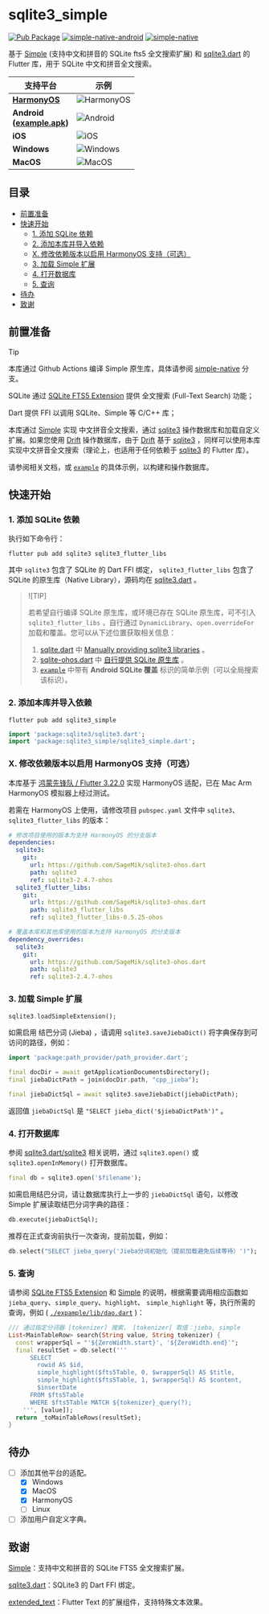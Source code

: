 # sqlite3_simple

[![Pub Package](https://img.shields.io/pub/v/sqlite3_simple)](https://pub.dev/packages/sqlite3_simple)  [![simple-native-android](https://img.shields.io/maven-central/v/io.github.sagemik/simple-native-android?label=simple-native-android)](https://central.sonatype.com/artifact/io.github.sagemik/simple-native-android)  [![simple-native](https://img.shields.io/github/actions/workflow/status/SageMik/sqlite3_simple/simple.yml?branch=simple-native&label=simple-native)](https://github.com/SageMik/sqlite3_simple/tree/simple-native)

基于 [Simple](https://github.com/wangfenjin/simple) (支持中文和拼音的 SQLite fts5 全文搜索扩展) 和 [sqlite3.dart](https://github.com/simolus3/sqlite3.dart) 的 Flutter 库，用于 SQLite 中文和拼音全文搜索。

| 支持平台                                                                                                             | 示例                          |
|------------------------------------------------------------------------------------------------------------------|-----------------------------|
| **[HarmonyOS](#x-修改依赖版本以启用-harmonyos-支持可选)**                                                                     | ![HarmonyOS](img/ohos.png)  |
| **Android<br />([example.apk](https://github.com/SageMik/sqlite3_simple/releases/download/v1.0.4/example.apk))** | ![Android](img/android.png) |
| **iOS**                                                                                                          | ![iOS](img/ios.png)         |
| **Windows**                                                                                                      | ![Windows](img/windows.jpg) |
| **MacOS**                                                                                                        | ![MacOS](img/macos.png)     |

## 目录

- [前置准备](#前置准备)
- [快速开始](#快速开始)
  - [1. 添加 SQLite 依赖](#1-添加-sqlite-依赖)
  - [2. 添加本库并导入依赖](#2-添加本库并导入依赖)
  - [X. 修改依赖版本以启用 HarmonyOS 支持（可选）](#x-修改依赖版本以启用-harmonyos-支持可选)
  - [3. 加载 Simple 扩展](#3-加载-simple-扩展)
  - [4. 打开数据库](#4-打开数据库)
  - [5. 查询](#5-查询)
- [待办](#待办)
- [致谢](#致谢)

## 前置准备

> [!TIP]
>
> 本库通过 Github Actions 编译 Simple 原生库，具体请参阅 [simple-native](https://github.com/SageMik/sqlite3_simple/tree/simple-native) 分支。

SQLite 通过 [SQLite FTS5 Extension](https://sqlite.org/fts5.html) 提供 全文搜索 (Full-Text Search) 功能；

Dart 提供 FFI 以调用 SQLite、Simple 等 C/C++ 库；

本库通过 [Simple](https://github.com/wangfenjin/simple) 实现 中文拼音全文搜索，通过 [sqlite3](https://github.com/simolus3/sqlite3.dart/tree/main/sqlite3) 操作数据库和加载自定义扩展。如果您使用 [Drift](https://github.com/simolus3/drift) 操作数据库，由于 [Drift](https://github.com/simolus3/drift) 基于 [sqlite3](https://github.com/simolus3/sqlite3.dart/tree/main/sqlite3) ，同样可以使用本库实现中文拼音全文搜索（理论上，也适用于任何依赖于 [sqlite3](https://github.com/simolus3/sqlite3.dart/tree/main/sqlite3) 的 Flutter 库）。

请参阅相关文档，或 [`example`](./example) 的具体示例，以构建和操作数据库。

## 快速开始

### 1. 添加 SQLite 依赖

执行如下命令行：

```shell
flutter pub add sqlite3 sqlite3_flutter_libs
```

其中 `sqlite3` 包含了 SQLite 的 Dart FFI 绑定， `sqlite3_flutter_libs` 包含了 SQLite 的原生库（Native Library），源码均在 [sqlite3.dart](https://github.com/simolus3/sqlite3.dart) 。

> ![TIP]
>  
> 若希望自行编译 SQLite 原生库，或环境已存在 SQLite 原生库，可不引入 `sqlite3_flutter_libs` ，自行通过 `DynamicLibrary`、`open.overrideFor` 加载和覆盖。您可以从下述位置获取相关信息：
> 1. [sqlite.dart](https://github.com/simolus3/sqlite3.dart) 中 [Manually providing sqlite3 libraries](https://github.com/simolus3/sqlite3.dart/tree/main/sqlite3#manually-providing-sqlite3-libraries) 。
> 2. [sqlite-ohos.dart](https://github.com/SageMik/sqlite3-ohos.dart) 中 [自行提供 SQLite 原生库](https://github.com/SageMik/sqlite3-ohos.dart/tree/main/sqlite3#%E8%87%AA%E8%A1%8C%E6%8F%90%E4%BE%9B-sqlite-%E5%8E%9F%E7%94%9F%E5%BA%93) 。
> 3. [`example`](example) 中带有 **Android SQLite 覆盖** 标识的简单示例（可以全局搜索该标识）。

### 2. 添加本库并导入依赖

```shell
flutter pub add sqlite3_simple
```

```dart
import 'package:sqlite3/sqlite3.dart';
import 'package:sqlite3_simple/sqlite3_simple.dart';
```

### X. 修改依赖版本以启用 HarmonyOS 支持（可选）

本库基于 [鸿蒙先锋队 / Flutter 3.22.0](https://gitee.com/harmonycommando_flutter/flutter/tree/oh-3.22.0/) 实现 HarmonyOS 适配，已在 Mac Arm HarmonyOS 模拟器上经过测试。

若需在 HarmonyOS 上使用，请修改项目 `pubspec.yaml` 文件中 `sqlite3`、`sqlite3_flutter_libs` 的版本：

```yaml
# 修改项目使用的版本为支持 HarmonyOS 的分支版本
dependencies:
  sqlite3:
    git:
      url: https://github.com/SageMik/sqlite3-ohos.dart
      path: sqlite3
      ref: sqlite3-2.4.7-ohos
  sqlite3_flutter_libs:
    git:
      url: https://github.com/SageMik/sqlite3-ohos.dart
      path: sqlite3_flutter_libs
      ref: sqlite3_flutter_libs-0.5.25-ohos

# 覆盖本库和其他库使用的版本为支持 HarmonyOS 的分支版本
dependency_overrides:
  sqlite3:
    git:
      url: https://github.com/SageMik/sqlite3-ohos.dart
      path: sqlite3
      ref: sqlite3-2.4.7-ohos
```

### 3. 加载 Simple 扩展

```dart
sqlite3.loadSimpleExtension();
```

如需启用 结巴分词 (Jieba) ，请调用 `sqlite3.saveJiebaDict()` 将字典保存到可访问的路径，例如：

```dart
import 'package:path_provider/path_provider.dart';

final docDir = await getApplicationDocumentsDirectory();
final jiebaDictPath = join(docDir.path, "cpp_jieba");

final jiebaDictSql = await sqlite3.saveJiebaDict(jiebaDictPath);
```

返回值 `jiebaDictSql` 是 `"SELECT jieba_dict('$jiebaDictPath')"` 。

### 4. 打开数据库

参阅 [sqlite3.dart/sqlite3](https://github.com/simolus3/sqlite3.dart/tree/main/sqlite3) 相关说明，通过 `sqlite3.open()` 或 `sqlite3.openInMemory()` 打开数据库。

```dart
final db = sqlite3.open('$filename');
```

如需启用结巴分词，请让数据库执行上一步的 `jiebaDictSql` 语句，以修改 Simple 扩展读取结巴分词字典的路径：

```dart
db.execute(jiebaDictSql);
```

推荐在正式查询前执行一次查询，提前加载，例如：

```dart
db.select("SELECT jieba_query('Jieba分词初始化（提前加载避免后续等待）')");
```

### 5. 查询

请参阅 [SQLite FTS5 Extension](https://sqlite.org/fts5.html) 和 [Simple](https://github.com/wangfenjin/simple) 的说明，根据需要调用相应函数如 `jieba_query`、`simple_query`、`highlight`、  `simple_highlight` 等，执行所需的查询，例如 (  [`./expample/lib/dao.dart`](./example/lib/dao.dart) )：

```dart
/// 通过指定分词器 [tokenizer] 搜索， [tokenizer] 取值：jieba, simple
List<MainTableRow> search(String value, String tokenizer) {
  const wrapperSql = "'${ZeroWidth.start}', '${ZeroWidth.end}'";
  final resultSet = db.select('''
      SELECT 
        rowid AS $id, 
        simple_highlight($fts5Table, 0, $wrapperSql) AS $title, 
        simple_highlight($fts5Table, 1, $wrapperSql) AS $content, 
        $insertDate 
      FROM $fts5Table 
      WHERE $fts5Table MATCH ${tokenizer}_query(?);
    ''', [value]);
  return _toMainTableRows(resultSet);
}
```

## 待办

- [ ] 添加其他平台的适配。
  - [X] Windows
  - [X] MacOS
  - [X] HarmonyOS
  - [ ] Linux
- [ ] 添加用户自定义字典。

## 致谢

[Simple](https://github.com/wangfenjin/simple)：支持中文和拼音的 SQLite FTS5 全文搜索扩展。

[sqlite3.dart](https://github.com/simolus3/sqlite3.dart)：SQLite3 的 Dart FFI 绑定。

[extended_text](https://github.com/fluttercandies/extended_text/)：Flutter Text 的扩展组件，支持特殊文本效果。
